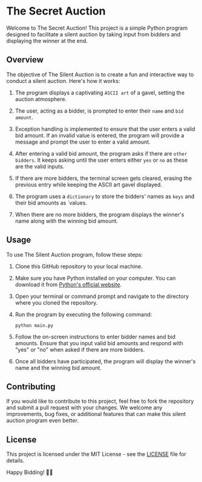 # The Secret Auction

Welcome to The Secret Auction! This project is a simple Python program designed to facilitate a silent auction by taking input from bidders and displaying 
the winner at the end.

## Overview

The objective of The Silent Auction is to create a fun and interactive way to conduct a silent auction. Here's how it works:

1. The program displays a captivating `ASCII art` of a gavel, setting the auction atmosphere.

2. The user, acting as a bidder, is prompted to enter their `name` and `bid amount`.

3. Exception handling is implemented to ensure that the user enters a valid bid amount. If an invalid value is entered, the program will provide a message and prompt the
    user to enter a valid amount.

4. After entering a valid bid amount, the program asks if there are `other bidders`. It keeps asking until the user enters either `yes` or `no` as these are the valid inputs.

5. If there are more bidders, the terminal screen gets cleared, erasing the previous entry while keeping the ASCII art gavel displayed.

6. The program uses a `dictionary` to store the bidders' names as `keys` and their bid amounts as `values.

7. When there are no more bidders, the program displays the winner's name along with the winning bid amount.

## Usage

To use The Silent Auction program, follow these steps:

1. Clone this GitHub repository to your local machine.

2. Make sure you have Python installed on your computer. You can download it from [Python's official website](https://www.python.org/downloads/).

3. Open your terminal or command prompt and navigate to the directory where you cloned the repository.

4. Run the program by executing the following command:

   ```
   python main.py
   ```

5. Follow the on-screen instructions to enter bidder names and bid amounts. Ensure that you input valid bid amounts and respond with "yes" or "no" when asked if there
 are more bidders.

6. Once all bidders have participated, the program will display the winner's name and the winning bid amount.

## Contributing

If you would like to contribute to this project, feel free to fork the repository and submit a pull request with your changes. We welcome any improvements, bug fixes, or
additional features that can make this silent auction program even better.

## License

This project is licensed under the MIT License - see the [LICENSE](LICENSE) file for details.

Happy Bidding! 🎉🔨
